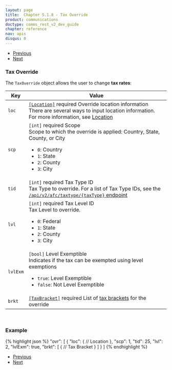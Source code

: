 ```yaml
---
layout: page
title:  Chapter 5.1.8 - Tax Override
product: communications
doctype: comms_rest_v2_dev_guide
chapter: reference
nav: apis
disqus: 0
---
```


<ul class="pager">
  <li class="previous"><a href="/communications/dev-guide_rest_v2/reference/billing-period/"><i class="glyphicon glyphicon-chevron-left"></i>Previous</a></li>
  <li class="next"><a href="/communications/dev-guide_rest_v2/reference/safe-harbor-override/">Next<i class="glyphicon glyphicon-chevron-right"></i></a></li>
</ul>

<h3>Tax Override</h3>

The <code>TaxOverride</code> object allows the user to change <b>tax rates</b>:

<div class="mobile-table">
  <table class="styled-table">
    <thead>
      <tr>
        <th>Key</th>
        <th>Value</th>
      </tr>
    </thead>
    <tbody>
      <tr>
        <td><code>loc</code></td>
        <td><a class="dev-guide-link" href="/communications/dev-guide_rest_v2/reference/location/"><code>[Location]</code></a> <span class="t5">required</span> Override location information
          <br>
          There are several ways to input location information. For more information, see <a class="dev-guide-link" href="/communications/dev-guide_rest_v2/reference/location/">Location</a>
        </td>
      </tr>
      <tr>
        <td><code>scp</code></td>
        <td>
          <code>[int]</code> <span class="t5">required</span> Scope
          <br/>
          Scope to which the override is applied:  Country, State, County, or City
          <ul class="dev-guide-list">
            <li><code>0</code>: Country</li>
            <li><code>1</code>: State</li>
            <li><code>2</code>: County</li>
            <li><code>3</code>: City</li>
          </ul>
        </td>
      </tr>
      <tr>
        <td><code>tid</code></td>
        <td>
          <code>[int]</code> <span class="t5">required</span> Tax Type ID
          <br/>
          Tax Type to override.  For a list of Tax Type IDs, see the <a class ="dev-guide-link" href="/communications/dev-guide_rest_v2/getting-started/environments-endpoints#lookups"><code>/api/v2/afc/taxtype/{taxType}</code> endpoint</a>
        </td>
      </tr>
      <tr>
        <td><code>lvl</code></td>
        <td>
          <code>[int]</code> <span class="t5">required</span> Tax Level ID
          <br/>
          Tax Level to override.
          <ul class="dev-guide-list">
            <li><code>0</code>: Federal</li>
            <li><code>1</code>: State</li>
            <li><code>2</code>: County</li>
            <li><code>3</code>: City</li>
          </ul> 
        </td>
      </tr>
      <tr>
        <td><code>lvlExm</code></td>
        <td>
          <code>[bool]</code> Level Exemptible
          <br/>
          Indicates if the tax can be exempted using level exemptions
          <ul class="dev-guide-list">
            <li><code>true</code>: Level Exemptible</li>
            <li><code>false</code>: Not Level Exemptible</li>
          </ul>
        </td>
      </tr>
      <tr>
        <td><code>brkt</code></td>
        <td>
          <a class="dev-guide-link" href="/communications/dev-guide_rest_v2/reference/tax-bracket/"><code>[TaxBracket]</code></a> <span class="t5">required</span> List of <a class="dev-guide-link" href="/communications/dev-guide_rest_v2/reference/tax-bracket/">tax brackets</a> for the override
        </td>
      </tr>
    </tbody>
  </table>
</div>
<br>

<h3>Example</h3>

{% highlight json %}
"ovr": [
  {
    "loc": {
      // Location
    },
    "scp": 1,
    "tid": 25,
    "lvl": 2,
    "lvlExm": true,
    "brkt": [
      {
        // Tax Bracket
      }
    ]
  }
]
{% endhighlight %}

<ul class="pager">
  <li class="previous"><a href="/communications/dev-guide_rest_v2/reference/billing-period/"><i class="glyphicon glyphicon-chevron-left"></i>Previous</a></li>
  <li class="next"><a href="/communications/dev-guide_rest_v2/reference/safe-harbor-override/">Next<i class="glyphicon glyphicon-chevron-right"></i></a></li>
</ul>